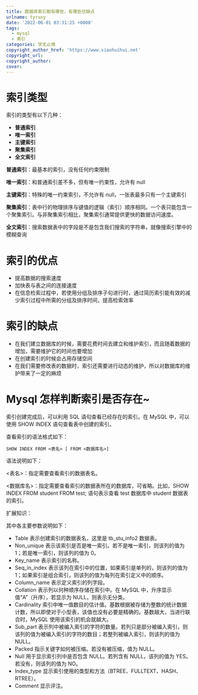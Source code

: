 ```yaml
---
title: 数据库索引都有哪些，有哪些优缺点
urlname: tyruxy
date: '2022-06-01 03:31:25 +0000'
tags:
  - mysql
  - 索引
categories: 学无止境
copyright_author_href: 'https://www.xiaohuihui.net'
copyright_url:
copyright_author:
cover:
---
```


# 索引类型

索引的类型有以下几种：

- **普通索引**
- **唯一索引**
- **主键索引**
- **聚集索引**
- **全文索引**

**普通索引**：最基本的索引，没有任何约束限制

**唯一索引**：和普通索引差不多，但有唯一约束性，允许有 null

**主键索引**：特殊的唯一约束索引，不允许有 null，一张表最多只有一个主键索引

**聚集索引**：表中行的物理排序与键值的逻辑（索引）顺序相同。一个表只能包含一个聚集索引。与非聚集索引相比，聚集索引通常提供更快的数据访问速度。

**全文索引**：搜索数据表中的字段是不是包含我们搜索的字符串，就像搜索引擎中的模糊查询

# 索引的优点

- 提高数据的搜索速度
- 加快表与表之间的连接速度
- 在信息检索过程中，若使用分组及排序子句进行时，通过简历索引能有效的减少索引过程中所需的分组及排序时间，提高检索效率

# 索引的缺点

- 在我们建立数据库的时候，需要花费时间去建立和维护索引，而且随着数据的增加，需要维护它的时间也要增加
- 在创建索引的时候会占用存储空间
- 在我们需要修改表的数据时，索引还需要进行动态的维护，所以对数据库的维护带来了一定的麻烦

# Mysql 怎样判断索引是否存在~

索引创建完成后，可以利用 SQL 语句查看已经存在的索引。在 MySQL 中，可以使用 SHOW INDEX 语句查看表中创建的索引。

查看索引的语法格式如下：

```shell
SHOW INDEX FROM <表名> [ FROM <数据库名>]
```

语法说明如下：

<表名>：指定需要查看索引的数据表名。

<数据库名>：指定需要查看索引的数据表所在的数据库，可省略。比如，SHOW INDEX FROM student FROM test; 语句表示查看 test 数据库中 student 数据表的索引。

扩展知识：

其中各主要参数说明如下：

- Table 表示创建索引的数据表名，这里是 tb_stu_info2 数据表。
- Non_unique 表示该索引是否是唯一索引。若不是唯一索引，则该列的值为 1；若是唯一索引，则该列的值为 0。
- Key_name 表示索引的名称。
- Seq_in_index 表示该列在索引中的位置，如果索引是单列的，则该列的值为 1；如果索引是组合索引，则该列的值为每列在索引定义中的顺序。
- Column_name 表示定义索引的列字段。
- Collation 表示列以何种顺序存储在索引中。在 MySQL 中，升序显示值“A”（升序），若显示为 NULL，则表示无分类。
- Cardinality 索引中唯一值数目的估计值。基数根据被存储为整数的统计数据计数，所以即使对于小型表，该值也没有必要是精确的。基数越大，当进行联合时，MySQL 使用该索引的机会就越大。
- Sub_part 表示列中被编入索引的字符的数量。若列只是部分被编入索引，则该列的值为被编入索引的字符的数目；若整列被编入索引，则该列的值为 NULL。
- Packed 指示关键字如何被压缩。若没有被压缩，值为 NULL。
- Null 用于显示索引列中是否包含 NULL。若列含有 NULL，该列的值为 YES。若没有，则该列的值为 NO。
- Index_type 显示索引使用的类型和方法（BTREE、FULLTEXT、HASH、RTREE）。
- Comment 显示评注。
